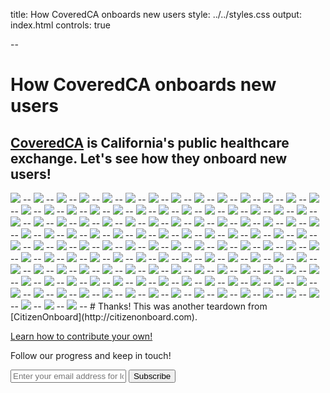 title: How CoveredCA onboards new users
style: ../../styles.css
output: index.html
controls: true

--
# How CoveredCA onboards new users
[CoveredCA](http://www.coveredca.com) is California's public healthcare exchange. Let's see how they onboard new users!
--
<img src="images/coveredca_test.001.jpg" class="bleed">
--
<img src="images/coveredca_test.002.jpg" class="bleed">
--
<img src="images/coveredca_test.003.jpg" class="bleed">
--
<img src="images/coveredca_test.004.jpg" class="bleed">
--
<img src="images/coveredca_test.005.jpg" class="bleed">
--
<img src="images/coveredca_test.006.jpg" class="bleed">
--
<img src="images/coveredca_test.007.jpg" class="bleed">
--
<img src="images/coveredca_test.008.jpg" class="bleed">
--
<img src="images/coveredca_test.009.jpg" class="bleed">
--
<img src="images/coveredca_test.010.jpg" class="bleed">
--
<img src="images/coveredca_test.011.jpg" class="bleed">
--
<img src="images/coveredca_test.012.jpg" class="bleed">
--
<img src="images/coveredca_test.013.jpg" class="bleed">
--
<img src="images/coveredca_test.014.jpg" class="bleed">
--
<img src="images/coveredca_test.015.jpg" class="bleed">
--
<img src="images/coveredca_test.016.jpg" class="bleed">
--
<img src="images/coveredca_test.017.jpg" class="bleed">
--
<img src="images/coveredca_test.018.jpg" class="bleed">
--
<img src="images/coveredca_test.019.jpg" class="bleed">
--
<img src="images/coveredca_test.020.jpg" class="bleed">
--
<img src="images/coveredca_test.021.jpg" class="bleed">
--
<img src="images/coveredca_test.022.jpg" class="bleed">
--
<img src="images/coveredca_test.023.jpg" class="bleed">
--
<img src="images/coveredca_test.024.jpg" class="bleed">
--
<img src="images/coveredca_test.025.jpg" class="bleed">
--
<img src="images/coveredca_test.026.jpg" class="bleed">
--
<img src="images/coveredca_test.027.jpg" class="bleed">
--
<img src="images/coveredca_test.028.jpg" class="bleed">
--
<img src="images/coveredca_test.029.jpg" class="bleed">
--
<img src="images/coveredca_test.030.jpg" class="bleed">
--
<img src="images/coveredca_test.031.jpg" class="bleed">
--
<img src="images/coveredca_test.032.jpg" class="bleed">
--
<img src="images/coveredca_test.033.jpg" class="bleed">
--
<img src="images/coveredca_test.034.jpg" class="bleed">
--
<img src="images/coveredca_test.035.jpg" class="bleed">
--
<img src="images/coveredca_test.036.jpg" class="bleed">
--
<img src="images/coveredca_test.037.jpg" class="bleed">
--
<img src="images/coveredca_test.038.jpg" class="bleed">
--
<img src="images/coveredca_test.039.jpg" class="bleed">
--
<img src="images/coveredca_test.040.jpg" class="bleed">
--
<img src="images/coveredca_test.041.jpg" class="bleed">
--
<img src="images/coveredca_test.042.jpg" class="bleed">
--
<img src="images/coveredca_test.043.jpg" class="bleed">
--
<img src="images/coveredca_test.044.jpg" class="bleed">
--
<img src="images/coveredca_test.045.jpg" class="bleed">
--
<img src="images/coveredca_test.046.jpg" class="bleed">
--
<img src="images/coveredca_test.047.jpg" class="bleed">
--
<img src="images/coveredca_test.048.jpg" class="bleed">
--
<img src="images/coveredca_test.049.jpg" class="bleed">
--
<img src="images/coveredca_test.050.jpg" class="bleed">
--
<img src="images/coveredca_test.051.jpg" class="bleed">
--
<img src="images/coveredca_test.052.jpg" class="bleed">
--
<img src="images/coveredca_test.053.jpg" class="bleed">
--
<img src="images/coveredca_test.054.jpg" class="bleed">
--
<img src="images/coveredca_test.055.jpg" class="bleed">
--
<img src="images/coveredca_test.056.jpg" class="bleed">
--
<img src="images/coveredca_test.057.jpg" class="bleed">
--
<img src="images/coveredca_test.058.jpg" class="bleed">
--
<img src="images/coveredca_test.059.jpg" class="bleed">
--
<img src="images/coveredca_test.060.jpg" class="bleed">
--
<img src="images/coveredca_test.061.jpg" class="bleed">
--
<img src="images/coveredca_test.062.jpg" class="bleed">
--
<img src="images/coveredca_test.063.jpg" class="bleed">
--
<img src="images/coveredca_test.064.jpg" class="bleed">
--
<img src="images/coveredca_test.065.jpg" class="bleed">
--
<img src="images/coveredca_test.066.jpg" class="bleed">
--
<img src="images/coveredca_test.067.jpg" class="bleed">
--
<img src="images/coveredca_test.068.jpg" class="bleed">
--
<img src="images/coveredca_test.069.jpg" class="bleed">
--
<img src="images/coveredca_test.070.jpg" class="bleed">
--
<img src="images/coveredca_test.071.jpg" class="bleed">
--
<img src="images/coveredca_test.072.jpg" class="bleed">
--
<img src="images/coveredca_test.073.jpg" class="bleed">
--
<img src="images/coveredca_test.074.jpg" class="bleed">
--
<img src="images/coveredca_test.075.jpg" class="bleed">
--
<img src="images/coveredca_test.076.jpg" class="bleed">
--
<img src="images/coveredca_test.077.jpg" class="bleed">
--
<img src="images/coveredca_test.078.jpg" class="bleed">
--
<img src="images/coveredca_test.079.jpg" class="bleed">
--
<img src="images/coveredca_test.080.jpg" class="bleed">
--
<img src="images/coveredca_test.081.jpg" class="bleed">
--
<img src="images/coveredca_test.082.jpg" class="bleed">
--
<img src="images/coveredca_test.083.jpg" class="bleed">
--
<img src="images/coveredca_test.084.jpg" class="bleed">
--
<img src="images/coveredca_test.085.jpg" class="bleed">
--
<img src="images/coveredca_test.086.jpg" class="bleed">
--
<img src="images/coveredca_test.087.jpg" class="bleed">
--
<img src="images/coveredca_test.088.jpg" class="bleed">
--
<img src="images/coveredca_test.089.jpg" class="bleed">
--
<img src="images/coveredca_test.090.jpg" class="bleed">
--
<img src="images/coveredca_test.091.jpg" class="bleed">
--
<img src="images/coveredca_test.092.jpg" class="bleed">
--
<img src="images/coveredca_test.093.jpg" class="bleed">
--
<img src="images/coveredca_test.094.jpg" class="bleed">
--
<img src="images/coveredca_test.095.jpg" class="bleed">
--
<img src="images/coveredca_test.096.jpg" class="bleed">
--
<img src="images/coveredca_test.097.jpg" class="bleed">
--
<img src="images/coveredca_test.098.jpg" class="bleed">
--
<img src="images/coveredca_test.099.jpg" class="bleed">
--
<img src="images/coveredca_test.100.jpg" class="bleed">
--
<img src="images/coveredca_test.101.jpg" class="bleed">
--
<img src="images/coveredca_test.102.jpg" class="bleed">
--
<img src="images/coveredca_test.103.jpg" class="bleed">
--
<img src="images/coveredca_test.104.jpg" class="bleed">
--
<img src="images/coveredca_test.105.jpg" class="bleed">
--
<img src="images/coveredca_test.106.jpg" class="bleed">
--
<img src="images/coveredca_test.107.jpg" class="bleed">
--
<img src="images/coveredca_test.108.jpg" class="bleed">
--
<img src="images/coveredca_test.109.jpg" class="bleed">
--
<img src="images/coveredca_test.110.jpg" class="bleed">
--
<img src="images/coveredca_test.111.jpg" class="bleed">
--
<img src="images/coveredca_test.112.jpg" class="bleed">
--
<img src="images/coveredca_test.113.jpg" class="bleed">
--
<img src="images/coveredca_test.114.jpg" class="bleed">
--
<img src="images/coveredca_test.115.jpg" class="bleed">
--
<img src="images/coveredca_test.116.jpg" class="bleed">
--
<img src="images/coveredca_test.117.jpg" class="bleed">
--
<img src="images/coveredca_test.118.jpg" class="bleed">
--
<img src="images/coveredca_test.119.jpg" class="bleed">
--
<img src="images/coveredca_test.120.jpg" class="bleed">
--
<img src="images/coveredca_test.121.jpg" class="bleed">
--
<img src="images/coveredca_test.122.jpg" class="bleed">
--
<img src="images/coveredca_test.123.jpg" class="bleed">
--
<img src="images/coveredca_test.124.jpg" class="bleed">
--
<img src="images/coveredca_test.125.jpg" class="bleed">
--
# Thanks!
This was another teardown from [CitizenOnboard](http://citizenonboard.com).

[Learn how to contribute your own!](https://github.com/codeforamerica/citizen-onboard#contribute)

Follow our progress and keep in touch!
<div class="email-group"> <form id="subscribe-form" method="post" action="http://tinyletter.com/CitizenOnboard">
    <input type="email" id="email" name="email" value="" placeholder="Enter your email address for loving updates">
    <button class="button" type="submit"> Subscribe </button>
</form>
</div>